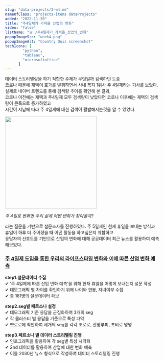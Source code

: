 ```yaml
---
slug: "data-projects/3-w4.md"
nameOfClass: "projects-items dataProjects"
added: "2022-11-30"
title: "주4일제가 가져올 산업의 변화"
video: "false"
listName: "📊 /주4일제가_가져올_산업의_변화"
popupImageSrc: "week4.png"
popupImageAlt: "Country Quiz screenshot"
techIcons: [
        "python",
        "tableau",
        "microsoftoffice"
      ]
---
```

  
데이터 스토리텔링을 하기 적합한 주제가 무엇일까 검색하던 도중   
코로나 때문에 재택이 효과를 발휘하면서 사내 복지 1위사 주 4일제라는 기사를 보았다.  
실제로 네이버 트렌드를 통해 검색량 추이를 확인해 본 결과,   
코로나 이전에는 재택과 주4일제 모두 검색량이 낮았다면 코로나 이후에는 재택의 검색량이 큰폭으로 증가하였고  
시간이 지남에 따라 주 4일제에 대한 검색이 활발해지는것을 알 수 있었다. 
  
<div style="display:inline-block;vertical-align:top;">
    <img src="https://boysbeanxious22.netlify.app/naver_trend.png" height="300px" style="vertical-align:middle;">
</div>
  
_주 4일로 변화면 우리 삶에 어떤 변화가 찾아올까?_  
  
라는 질문을 기반으로 설문조사를 진행하였다. 주 5일제인 현재 휴일을 보내는 방식과 휴일이 하루 더 주어졌을 때 어떤 활동을 하고싶은지 취합하고  
응답자의 선호도를 기반으로 산업의 변화에 대해 공공데이터 최근 뉴스를 활용하여 예측해보았다.
  
### [주 4일제 도입을 통한 우리의 라이프스타일 변화와 이에 따른 산업 변화 예측](https://drive.google.com/file/d/1b3BNdmR3LS7qOhhtCT2wDhLhK9RlfMCN/view?usp=share_link "클릭하면 상세 문서를 다운받을 수 있습니다.")
__step1.설문데이터 수집__  
✔︎ ‘주 4일제에 따른 산업 변화 예측’을 위해 현재 휴일을 어떻게 보내는지 설문 작성  
✔︎ 데모그래픽 별 차이를 확인하기 위해 나이와 연봉, 자녀여부 수집  
✔︎ 총 181명의 설문데이터 확보 
  
__step2.seg별 페르소나 설정__  
✔︎ 데모그래픽 기준 응답을 군집화하여 3개의 seg  
✔︎ 각 클러스터 별 응답을 기준으로 특성 파악   
✔︎ 뽀로로에 착안하여 세개의 seg를 각각 뽀로로, 잔망루피, 포비로 명명   
  
__step3.페르소나 별 데이터 스토리텔링 진행__  
✔︎ 인포그래픽을 활용하여 각 seg별 특성 시각화  
✔︎ 2nd 데이터를 활용하여 산업에 대한 변화 예측  
✔︎ 이를 2030년 뉴스 형식으로 작성하여 데이터 스토리텔링 진행   
   
